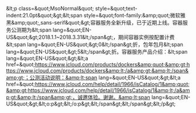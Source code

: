 &amp;lt;p class=&amp;quot;MsoNormal&amp;quot; style=&amp;quot;text-indent:21.0pt&amp;quot;&amp;gt;&amp;lt;span style=&amp;quot;font-family:&amp;amp;quot;微软雅黑&amp;amp;quot;,sans-serif&amp;quot;&amp;gt;容器服务全新升级，已于近期上线。容器服务公测期为&amp;lt;span lang=&amp;quot;EN-US&amp;quot;&amp;gt;2018.1.1~2018.3.31&amp;lt;/span&amp;gt;，期间容器实例按配置计费&amp;lt;span lang=&amp;quot;EN-US&amp;quot;&amp;gt;0&amp;lt;/span&amp;gt;折，包年包月&amp;lt;span lang=&amp;quot;EN-US&amp;quot;&amp;gt;5&amp;lt;/span&amp;gt;折。容器服务产品介绍：&amp;lt;span lang=&amp;quot;EN-US&amp;quot;&amp;gt;&amp;lt;a href=&amp;quot;https://www.jcloud.com/products/dockers&amp;quot;&amp;gt;https://www.jcloud.com/products/dockers&amp;lt;/a&amp;gt;&amp;lt;/span&amp;gt;；公测活动说明：&amp;lt;span lang=&amp;quot;EN-US&amp;quot;&amp;gt;&amp;lt;a href=&amp;quot;https://www.jcloud.com/help/detail/1966/isCatalog/1&amp;quot;&amp;gt;https://www.jcloud.com/help/detail/1966/isCatalog/1&amp;lt;/a&amp;gt;&amp;lt;/span&amp;gt;，诚邀体验。谢谢。&amp;lt;span lang=&amp;quot;EN-US&amp;quot;&amp;gt;&amp;lt;o:p&amp;gt;&amp;lt;/o:p&amp;gt;&amp;lt;/span&amp;gt;&amp;lt;/span&amp;gt;&amp;lt;/p&amp;gt;